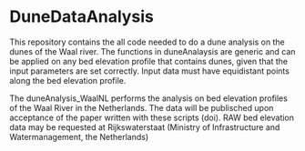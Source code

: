 # DuneDataAnalysis
This repository contains the all code needed to do a dune analysis on the dunes of the Waal river.
The functions in duneAnalaysis are generic and can be applied on any bed elevation profile that contains dunes, given that the input parameters are set correctly. Input data must have equidistant points along the bed elevation profile.

The duneAnalysis_WaalNL performs the analysis on bed elevation profiles of the Waal River in the Netherlands. The data will be publisched upon acceptance of the paper written with these scripts (doi). RAW bed elevation data may be requested at Rijkswaterstaat (Ministry of Infrastructure and Watermanagement, the Netherlands)


